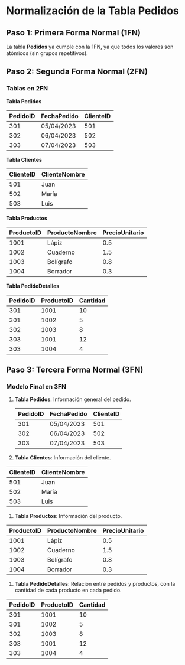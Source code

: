 # Normalización de la Tabla Pedidos

## Paso 1: Primera Forma Normal (1FN)

La tabla **Pedidos** ya cumple con la 1FN, ya que todos los valores son atómicos (sin grupos repetitivos).

## Paso 2: Segunda Forma Normal (2FN)

### Tablas en 2FN

**Tabla Pedidos**

| PedidoID | FechaPedido | ClienteID |
|----------|-------------|-----------|
| 301      | 05/04/2023  | 501       |
| 302      | 06/04/2023  | 502       |
| 303      | 07/04/2023  | 503       |

**Tabla Clientes**

| ClienteID | ClienteNombre |
|-----------|---------------|
| 501       | Juan          |
| 502       | María         |
| 503       | Luis          |

**Tabla Productos**

| ProductoID | ProductoNombre | PrecioUnitario |
|------------|----------------|----------------|
| 1001       | Lápiz          | 0.5            |
| 1002       | Cuaderno       | 1.5            |
| 1003       | Bolígrafo      | 0.8            |
| 1004       | Borrador       | 0.3            |

**Tabla PedidoDetalles**

| PedidoID | ProductoID | Cantidad |
|----------|------------|----------|
| 301      | 1001       | 10       |
| 301      | 1002       | 5        |
| 302      | 1003       | 8        |
| 303      | 1001       | 12       |
| 303      | 1004       | 4        |

## Paso 3: Tercera Forma Normal (3FN)

### Modelo Final en 3FN

1. **Tabla Pedidos**: Información general del pedido.


   | PedidoID | FechaPedido | ClienteID |
   |----------|-------------|-----------|
   | 301      | 05/04/2023  | 501       |
   | 302      | 06/04/2023  | 502       |
   | 303      | 07/04/2023  | 503       |
   
   
 2. **Tabla Clientes**: Información del cliente.
   
| ClienteID | ClienteNombre |
|-----------|---------------|
| 501       | Juan          |
| 502       | María         |
| 503       | Luis          |


1. **Tabla Productos**: Información del producto.
   
| ProductoID | ProductoNombre | PrecioUnitario |
|------------|----------------|----------------|
| 1001       | Lápiz          | 0.5            |
| 1002       | Cuaderno       | 1.5            |
| 1003       | Bolígrafo      | 0.8            |
| 1004       | Borrador       | 0.3            |



1. **Tabla PedidoDetalles**: Relación entre pedidos y productos, con la cantidad de cada producto en cada pedido.
   

| PedidoID | ProductoID | Cantidad |
|----------|------------|----------|
| 301      | 1001       | 10       |
| 301      | 1002       | 5        |
| 302      | 1003       | 8        |
| 303      | 1001       | 12       |
| 303      | 1004       | 4        |
